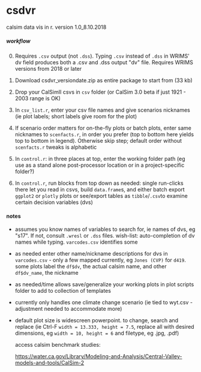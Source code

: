 # csdvr
 calsim data vis in r. version 1.0_8.10.2018
 
##### workflow #####

0. Requires `.csv` output (not `.dss`). Typing `.csv` instead of `.dss` in WRIMS' dv field produces both a .csv and .dss output "dv" file. Requires WRIMS
   versions from 2018 or later
1. Download csdvr_versiondate.zip as entire package to start from (33 kb) 
3. Drop your CalSimII csvs in `csv` folder (or CalSim 3.0 beta if just 1921 - 2003 range is OK)
2. In `csv_list.r`, enter your csv file names and give scenarios nicknames (ie plot labels; short labels give room for the plot)


4. If scenario order matters for on-the-fly plots or batch plots, enter same nicknames to `scenfacts.r`, in order you prefer (top to bottom here yields top to bottom in legend). Otherwise skip step; default order without `scenfacts.r` tweaks is alphabetic

5. In `control.r`: in three places at top, enter the working folder path (eg use as a stand alone post-processor location or in a project-specific folder?)

6. In `control.r`, run blocks from top down as needed: single run-clicks there let you read in csvs, build `data.frame`s, and either batch export `ggplot2` or `plotly` plots or see/export tables as `tibble`/`.csv`to examine certain decision variables (dvs)

#### notes #####
- assumes you know names of variables to search for, ie names of dvs, eg "s17". If not, consult `.wresl` or `.dss` files. wish-list: auto-completion of dv names while typing. `varcodes.csv` identifies some
- as needed enter other name/nickname descriptions for dvs in `varcodes.csv` - only a few mapped currently, eg `Jones (CVP)` for `d419`. some plots label the `df$dv`, the actual calsim name, and other `df$dv_name`, the nickname
- as needed/time allows save/generalize your working plots in plot scripts folder to add to collection of templates
- currently only handles one climate change scenario (ie tied to wyt.csv - adjustment needed to accommodate more)
- default plot size is widescreen powerpoint. to change, search and replace (ie Ctrl-F `width = 13.333, height = 7.5`, replace all with 
  desired dimensions, eg `width = 10, height = 6` and filetype, eg .jpg, .pdf)
  
  access calsim benchmark studies:
  
  https://water.ca.gov/Library/Modeling-and-Analysis/Central-Valley-models-and-tools/CalSim-2

